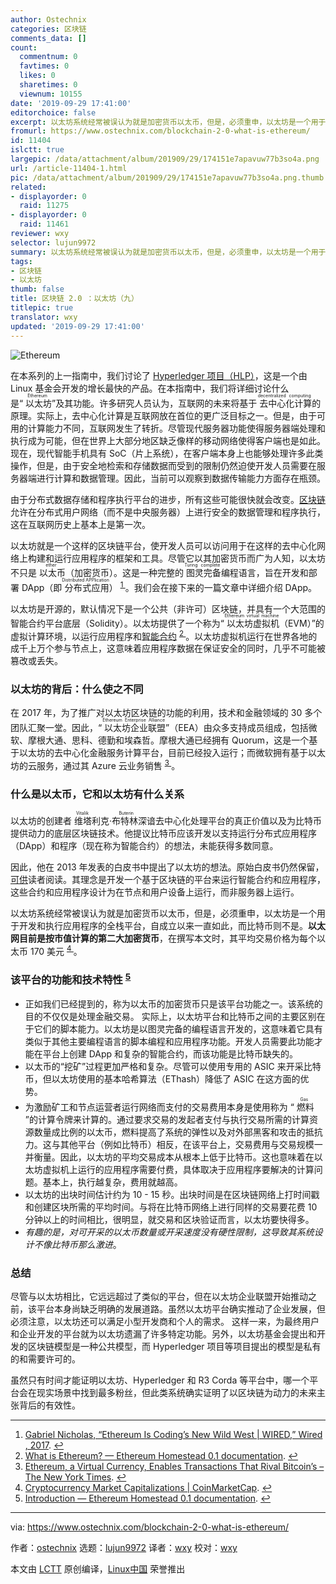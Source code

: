 ```yaml
---
author: Ostechnix
categories: 区块链
comments_data: []
count:
  commentnum: 0
  favtimes: 0
  likes: 0
  sharetimes: 0
  viewnum: 10155
date: '2019-09-29 17:41:00'
editorchoice: false
excerpt: 以太坊系统经常被误认为就是加密货币以太币，但是，必须重申，以太坊是一个用于开发和执行应用程序的全栈平台，自成立以来一直如此，而比特币则不是。
fromurl: https://www.ostechnix.com/blockchain-2-0-what-is-ethereum/
id: 11404
islctt: true
largepic: /data/attachment/album/201909/29/174151e7apavuw77b3so4a.png
url: /article-11404-1.html
pic: /data/attachment/album/201909/29/174151e7apavuw77b3so4a.png.thumb.jpg
related:
- displayorder: 0
  raid: 11275
- displayorder: 0
  raid: 11461
reviewer: wxy
selector: lujun9972
summary: 以太坊系统经常被误认为就是加密货币以太币，但是，必须重申，以太坊是一个用于开发和执行应用程序的全栈平台，自成立以来一直如此，而比特币则不是。
tags:
- 区块链
- 以太坊
thumb: false
title: 区块链 2.0 ：以太坊（九）
titlepic: true
translator: wxy
updated: '2019-09-29 17:41:00'
---
```


![Ethereum](/data/attachment/album/201909/29/174151e7apavuw77b3so4a.png)


在本系列的上一指南中，我们讨论了 [Hyperledger 项目（HLP）](/article-11275-1.html)，这是一个由 Linux 基金会开发的增长最快的产品。在本指南中，我们将详细讨论什么是“<ruby> 以太坊 <rt>  Ethereum </rt></ruby>”及其功能。许多研究人员认为，互联网的未来将基于<ruby> 去中心化计算 <rt>  decentralized computing </rt></ruby>的原理。实际上，去中心化计算是互联网放在首位的更广泛目标之一。但是，由于可用的计算能力不同，互联网发生了转折。尽管现代服务器功能使得服务器端处理和执行成为可能，但在世界上大部分地区缺乏像样的移动网络使得客户端也是如此。现在，现代智能手机具有 SoC（片上系统），在客户端本身上也能够处理许多此类操作，但是，由于安全地检索和存储数据而受到的限制仍然迫使开发人员需要在服务器端进行计算和数据管理。因此，当前可以观察到数据传输能力方面存在瓶颈。


由于分布式数据存储和程序执行平台的进步，所有这些可能很快就会改变。[区块链](/article-10650-1.html)允许在分布式用户网络（而不是中央服务器）上进行安全的数据管理和程序执行，这在互联网历史上基本上是第一次。


以太坊就是一个这样的区块链平台，使开发人员可以访问用于在这样的去中心化网络上构建和运行应用程序的框架和工具。尽管它以其加密货币而广为人知，以太坊不只是<ruby> 以太币 <rt>  ether </rt></ruby>（加密货币）。这是一种完整的<ruby> 图灵完备 <rt>  Turing complete </rt></ruby>编程语言，旨在开发和部署 DApp（即<ruby> 分布式应用 <rt>  Distributed APPlication </rt></ruby>） <sup id="fnref1"> <a href="#fn1" rel="footnote">  1 </a></sup>。我们会在接下来的一篇文章中详细介绍 DApp。


以太坊是开源的，默认情况下是一个公共（非许可）区块链，并具有一个大范围的智能合约平台底层（Solidity）。以太坊提供了一个称为“<ruby> 以太坊虚拟机 <rt>  Ethereum virtual machine </rt></ruby>（EVM）”的虚拟计算环境，以运行应用程序和[智能合约](/article-10956-1.html) <sup id="fnref2"> <a href="#fn2" rel="footnote">  2 </a></sup>。以太坊虚拟机运行在世界各地的成千上万个参与节点上，这意味着应用程序数据在保证安全的同时，几乎不可能被篡改或丢失。


### 以太坊的背后：什么使之不同


在 2017 年，为了推广对以太坊区块链的功能的利用，技术和金融领域的 30 多个团队汇聚一堂。因此，“<ruby> 以太坊企业联盟 <rt>  Ethereum Enterprise Alliance </rt></ruby>”（EEA）由众多支持成员组成，包括微软、摩根大通、思科、德勤和埃森哲。摩根大通已经拥有 Quorum，这是一个基于以太坊的去中心化金融服务计算平台，目前已经投入运行；而微软拥有基于以太坊的云服务，通过其 Azure 云业务销售 <sup id="fnref3"> <a href="#fn3" rel="footnote">  3 </a></sup>。


### 什么是以太币，它和以太坊有什么关系


以太坊的创建者<ruby> 维塔利克·布特林 <rt>  Vitalik Buterin </rt></ruby>深谙去中心化处理平台的真正价值以及为比特币提供动力的底层区块链技术。他提议比特币应该开发以支持运行分布式应用程序（DApp）和程序（现在称为智能合约）的想法，未能获得多数同意。


因此，他在 2013 年发表的白皮书中提出了以太坊的想法。原始白皮书仍然保留，[可供](https://github.com/ethereum/wiki/wiki/White-Paper)读者阅读。其理念是开发一个基于区块链的平台来运行智能合约和应用程序，这些合约和应用程序设计为在节点和用户设备上运行，而非服务器上运行。


以太坊系统经常被误认为就是加密货币以太币，但是，必须重申，以太坊是一个用于开发和执行应用程序的全栈平台，自成立以来一直如此，而比特币则不是。**以太网目前是按市值计算的第二大加密货币**，在撰写本文时，其平均交易价格为每个以太币 170 美元 <sup id="fnref4"> <a href="#fn4" rel="footnote">  4 </a></sup>。


### 该平台的功能和技术特性 <sup id="fnref5"> <a href="#fn5" rel="footnote">  5 </a></sup>


* 正如我们已经提到的，称为以太币的加密货币只是该平台功能之一。该系统的目的不仅仅是处理金融交易。 实际上，以太坊平台和比特币之间的主要区别在于它们的脚本能力。以太坊是以图灵完备的编程语言开发的，这意味着它具有类似于其他主要编程语言的脚本编程和应用程序功能。开发人员需要此功能才能在平台上创建 DApp 和复杂的智能合约，而该功能是比特币缺失的。
* 以太币的“挖矿”过程更加严格和复杂。尽管可以使用专用的 ASIC 来开采比特币，但以太坊使用的基本哈希算法（EThash）降低了 ASIC 在这方面的优势。
* 为激励矿工和节点运营者运行网络而支付的交易费用本身是使用称为 “<ruby> 燃料 <rt>  Gas </rt></ruby>”的计算令牌来计算的。通过要求交易的发起者支付与执行交易所需的计算资源数量成比例的以太币，燃料提高了系统的弹性以及对外部黑客和攻击的抵抗力。这与其他平台（例如比特币）相反，在该平台上，交易费用与交易规模一并衡量。因此，以太坊的平均交易成本从根本上低于比特币。这也意味着在以太坊虚拟机上运行的应用程序需要付费，具体取决于应用程序要解决的计算问题。基本上，执行越复杂，费用就越高。
* 以太坊的出块时间估计约为 10 - 15 秒。出块时间是在区块链网络上打时间戳和创建区块所需的平均时间。与将在比特币网络上进行同样的交易要花费 10 分钟以上的时间相比，很明显，就交易和区块验证而言，以太坊要快得多。
* *有趣的是，对可开采的以太币数量或开采速度没有硬性限制，这导致其系统设计不像比特币那么激进*。


### 总结


尽管与以太坊相比，它远远超过了类似的平台，但在以太坊企业联盟开始推动之前，该平台本身尚缺乏明确的发展道路。虽然以太坊平台确实推动了企业发展，但必须注意，以太坊还可以满足小型开发商和个人的需求。 这样一来，为最终用户和企业开发的平台就为以太坊遗漏了许多特定功能。另外，以太坊基金会提出和开发的区块链模型是一种公共模型，而 Hyperledger 项目等项目提出的模型是私有的和需要许可的。


虽然只有时间才能证明以太坊、Hyperledger 和 R3 Corda 等平台中，哪一个平台会在现实场景中找到最多粉丝，但此类系统确实证明了以区块链为动力的未来主张背后的有效性。




---


1. [Gabriel Nicholas, “Ethereum Is Coding’s New Wild West | WIRED,” Wired , 2017](https://www.wired.com/story/ethereum-is-codings-new-wild-west/). [↩](#fnref1)
2. [What is Ethereum? — Ethereum Homestead 0.1 documentation](http://www.ethdocs.org/en/latest/introduction/what-is-ethereum.html#ethereum-virtual-machine). [↩](#fnref2)
3. [Ethereum, a Virtual Currency, Enables Transactions That Rival Bitcoin’s – The New York Times](https://www.nytimes.com/2016/03/28/business/dealbook/ethereum-a-virtual-currency-enables-transactions-that-rival-bitcoins.html). [↩](#fnref3)
4. [Cryptocurrency Market Capitalizations | CoinMarketCap](https://coinmarketcap.com/). [↩](#fnref4)
5. [Introduction — Ethereum Homestead 0.1 documentation](http://www.ethdocs.org/en/latest/introduction/index.html). [↩](#fnref5)




---


via: <https://www.ostechnix.com/blockchain-2-0-what-is-ethereum/>


作者：[ostechnix](https://www.ostechnix.com/author/editor/) 选题：[lujun9972](https://github.com/lujun9972) 译者：[wxy](https://github.com/wxy) 校对：[wxy](https://github.com/wxy)


本文由 [LCTT](https://github.com/LCTT/TranslateProject) 原创编译，[Linux中国](https://linux.cn/) 荣誉推出